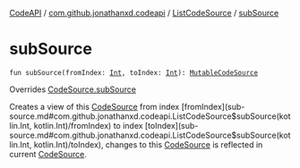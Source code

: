 [CodeAPI](../../index.md) / [com.github.jonathanxd.codeapi](../index.md) / [ListCodeSource](index.md) / [subSource](.)

# subSource

`fun subSource(fromIndex: `[`Int`](https://kotlinlang.org/api/latest/jvm/stdlib/kotlin/-int/index.html)`, toIndex: `[`Int`](https://kotlinlang.org/api/latest/jvm/stdlib/kotlin/-int/index.html)`): `[`MutableCodeSource`](../-mutable-code-source/index.md)

Overrides [CodeSource.subSource](../-code-source/sub-source.md)

Creates a view of this [CodeSource](../-code-source/index.md) from index [fromIndex](sub-source.md#com.github.jonathanxd.codeapi.ListCodeSource$subSource(kotlin.Int, kotlin.Int)/fromIndex) to index [toIndex](sub-source.md#com.github.jonathanxd.codeapi.ListCodeSource$subSource(kotlin.Int, kotlin.Int)/toIndex),
changes to this [CodeSource](../-code-source/index.md) is reflected in current [CodeSource](../-code-source/index.md).


